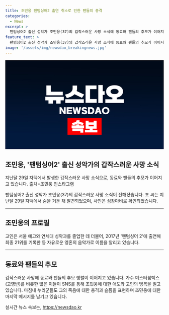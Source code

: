```yaml
---
title: 조민웅 팬텀싱어2 출연 취소로 인한 팬들의 충격
categories:
  - News
excerpt: >
  팬텀싱어2 출신 성악가 조민웅(37)의 갑작스러운 사망 소식에 동료와 팬들의 추모가 이어지고 있다. 조 씨는 지난 29일 자택에서 숨을 거둔 채 발견됐으며, 심장마비로 사망했다. 예고와 연세대 성악과를 졸업한 그는 팬텀싱어 2에 출연해 최종 21위를 기록했으며, 주변 인물들은 그를 그리워하며 애도의 뜻을 밝혔다. 사망 소식에 누리꾼들도 안타까움을 표현하며 그를 추모했다.
feature_text: >
  팬텀싱어2 출신 성악가 조민웅(37)의 갑작스러운 사망 소식에 동료와 팬들의 추모가 이어지고 있다. 조 씨는 지난 29일 자택에서 숨을 거둔 채 발견됐으며, 심장마비로 사망했다. 예고와 연세대 성악과를 졸업한 그는 팬텀싱어 2에 출연해 최종 21위를 기록했으며, 주변 인물들은 그를 그리워하며 애도의 뜻을 밝혔다. 사망 소식에 누리꾼들도 안타까움을 표현하며 그를 추모했다.
image: '/assets/img/newsdao_breakingnews.jpg'
---
```


<p><img src="/assets/img/newsdao_breakingnews.jpg" alt="flaretime 속보" /></p>

<h2 data-ke-size="size26">조민웅, '팬텀싱어2' 출신 성악가의 갑작스러운 사망 소식</h2>

<p data-ke-size="size16">지난달 29일 자택에서 발생한 갑작스러운 사망 소식으로, 동료와 팬들의 추모가 이어지고 있습니다. 출처=조민웅 인스타그램</p>

<p data-ke-size="size16">팬텀싱어2 출신 성악가 조민웅(37)의 갑작스러운 사망 소식이 전해졌습니다. 조 씨는 지난달 29일 자택에서 숨을 거둔 채 발견되었으며, 사인은 심장마비로 확인되었습니다.</p>

<hr>

<h2 data-ke-size="size26">조민웅의 프로필</h2>

<p data-ke-size="size16">고인은 서울 예고와 연세대 성악과를 졸업한 데 더불어, 2017년 '팬텀싱어 2'에 출연해 최종 21위를 기록한 등 자유로운 영혼의 음악가로 이름을 알리고 있습니다.</p>

<hr>

<h2 data-ke-size="size26">동료와 팬들의 추모</h2>

<p data-ke-size="size16">갑작스러운 사망에 동료와 팬들의 추모 행렬이 이어지고 있습니다. 가수 미스터붐박스(고영빈)를 비롯한 많은 이들이 SNS를 통해 조민웅에 대한 애도와 고인의 명복을 빌고 있습니다. 마침내 누리꾼들도 그의 죽음에 대한 충격과 슬픔을 표현하며 조민웅에 대한 마지막 메시지를 남기고 있습니다.</p>
실시간 뉴스 속보는, <a href="https://newsdao.kr" rel="dofollow">https://newsdao.kr</a>


